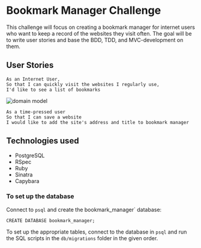 # Bookmark Manager Challenge

This challenge will focus on creating a bookmark manager for internet users who want to keep a record of the websites they visit often. The goal will be to write user stories and base the BDD, TDD, and MVC-development on them.

## User Stories ##

```
As an Internet User,
So that I can quickly visit the websites I regularly use,
I'd like to see a list of bookmarks
```

![domain model](screenshots/domain_model.png "Description goes here")

```
As a time-pressed user
So that I can save a website
I would like to add the site's address and title to bookmark manager
```

## Technologies used ##

* PostgreSQL
* RSpec
* Ruby
* Sinatra
* Capybara

### To set up the database ###

Connect to `psql` and create the bookmark_manager` database:

```
CREATE DATABASE bookmark_manager;
```

To set up the appropriate tables, connect to the database in `psql` and run the SQL scripts in the `db/migrations` folder in the given order.

